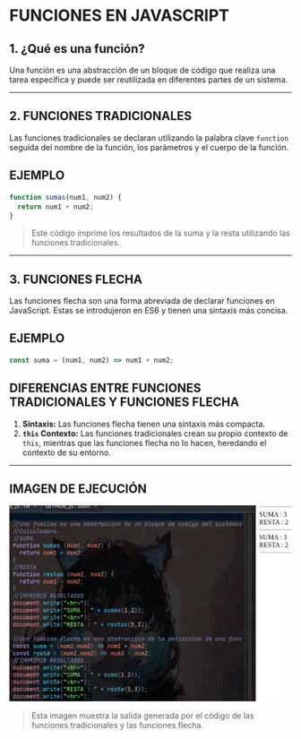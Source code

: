 # FUNCIONES EN JAVASCRIPT

## 1. ¿Qué es una función?
Una función es una abstracción de un bloque de código que realiza una tarea específica y puede ser reutilizada en diferentes partes de un sistema.

---

## 2. FUNCIONES TRADICIONALES
Las funciones tradicionales se declaran utilizando la palabra clave `function` seguida del nombre de la función, los parámetros y el cuerpo de la función.

## EJEMPLO

```javascript
function sumas(num1, num2) {
  return num1 + num2;
}
```

> Este código imprime los resultados de la suma y la resta utilizando las funciones tradicionales.

---

## 3. FUNCIONES FLECHA
Las funciones flecha son una forma abreviada de declarar funciones en JavaScript. Estas se introdujeron en ES6 y tienen una sintaxis más concisa.

## EJEMPLO

```javascript
const suma = (num1, num2) => num1 + num2;
```

## DIFERENCIAS ENTRE FUNCIONES TRADICIONALES Y FUNCIONES FLECHA
1. **Sintaxis:** Las funciones flecha tienen una sintaxis más compacta.
2. **`this` Contexto:** Las funciones tradicionales crean su propio contexto de `this`, mientras que las funciones flecha no lo hacen, heredando el contexto de su entorno.

---

## IMAGEN DE EJECUCIÓN

<img src="img/F.png">

> Esta imagen muestra la salida generada por el código de las funciones tradicionales y las funciones flecha.


